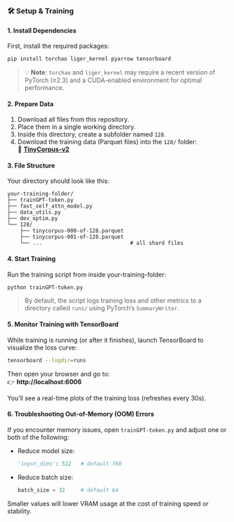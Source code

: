 ### 🛠️ Setup & Training

#### 1. Install Dependencies  
First, install the required packages:

```bash
pip install torchao liger_kernel pyarrow tensorboard
```

> 💡 **Note**: `torchao` and `liger_kernel` may require a recent version of PyTorch (≥2.3) and a CUDA-enabled environment for optimal performance.

#### 2. Prepare Data  
1. Download all files from this repository.  
2. Place them in a single working directory.  
3. Inside this directory, create a subfolder named `128`.  
4. Download the training data (Parquet files) into the `128/` folder:  
   🔗 **[TinyCorpus-v2](https://huggingface.co/datasets/xTimeCrystal/TinyCorpus-v2)**

#### 3. File Structure  
Your directory should look like this:

```
your-training-folder/
├── trainGPT-token.py
├── fast_self_attn_model.py
├── data_utils.py
├── dev_optim.py
└── 128/
    ├── tinycorpus-000-of-128.parquet
    ├── tinycorpus-001-of-128.parquet
    └── ...                            # all shard files
```

#### 4. Start Training  
Run the training script from inside your-training-folder:

```bash
python trainGPT-token.py
```

> By default, the script logs training loss and other metrics to a directory called `runs/` using PyTorch’s `SummaryWriter`.

#### 5. Monitor Training with TensorBoard  
While training is running (or after it finishes), launch TensorBoard to visualize the loss curve:

```bash
tensorboard --logdir=runs
```

Then open your browser and go to:  
👉 **http://localhost:6006**

You’ll see a real-time plots of the training loss (refreshes every 30s).

#### 6. Troubleshooting Out-of-Memory (OOM) Errors  
If you encounter memory issues, open `trainGPT-token.py` and adjust one or both of the following:

- Reduce model size:
  ```python
  'input_dims': 512   # default 768
  ```
- Reduce batch size:
  ```python
  batch_size = 32     # default 64
  ```

Smaller values will lower VRAM usage at the cost of training speed or stability.
